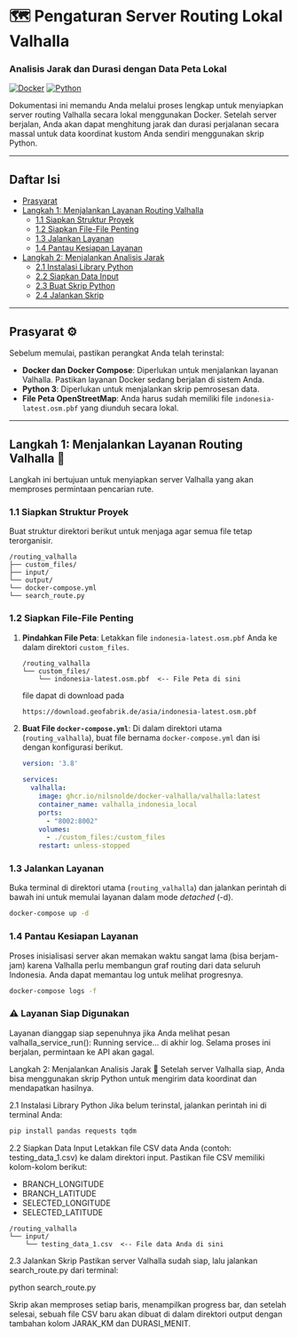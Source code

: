 # 🗺️ Pengaturan Server Routing Lokal Valhalla
### Analisis Jarak dan Durasi dengan Data Peta Lokal

[![Docker](https://img.shields.io/badge/Docker-2496ED?style=for-the-badge&logo=docker&logoColor=white)](https://www.docker.com/) [![Python](https://img.shields.io/badge/Python-3776AB?style=for-the-badge&logo=python&logoColor=white)](https://www.python.org/)

Dokumentasi ini memandu Anda melalui proses lengkap untuk menyiapkan server routing Valhalla secara lokal menggunakan Docker. Setelah server berjalan, Anda akan dapat menghitung jarak dan durasi perjalanan secara massal untuk data koordinat kustom Anda sendiri menggunakan skrip Python.

---

## Daftar Isi
- [Prasyarat](#prasyarat-⚙️)
- [Langkah 1: Menjalankan Layanan Routing Valhalla](#langkah-1-menjalankan-layanan-routing-valhalla-🚀)
  - [1.1 Siapkan Struktur Proyek](#11-siapkan-struktur-proyek)
  - [1.2 Siapkan File-File Penting](#12-siapkan-file-file-penting)
  - [1.3 Jalankan Layanan](#13-jalankan-layanan)
  - [1.4 Pantau Kesiapan Layanan](#14-pantau-kesiapan-layanan)
- [Langkah 2: Menjalankan Analisis Jarak](#langkah-2-menjalankan-analisis-jarak-🐍)
  - [2.1 Instalasi Library Python](#21-instalasi-library-python)
  - [2.2 Siapkan Data Input](#22-siapkan-data-input)
  - [2.3 Buat Skrip Python](#23-buat-skrip-python)
  - [2.4 Jalankan Skrip](#24-jalankan-skrip)

---

## Prasyarat ⚙️
Sebelum memulai, pastikan perangkat Anda telah terinstal:
- **Docker dan Docker Compose**: Diperlukan untuk menjalankan layanan Valhalla. Pastikan layanan Docker sedang berjalan di sistem Anda.
- **Python 3**: Diperlukan untuk menjalankan skrip pemrosesan data.
- **File Peta OpenStreetMap**: Anda harus sudah memiliki file `indonesia-latest.osm.pbf` yang diunduh secara lokal.

---

## Langkah 1: Menjalankan Layanan Routing Valhalla 🚀
Langkah ini bertujuan untuk menyiapkan server Valhalla yang akan memproses permintaan pencarian rute.

### 1.1 Siapkan Struktur Proyek
Buat struktur direktori berikut untuk menjaga agar semua file tetap terorganisir.
```
/routing_valhalla
├── custom_files/
├── input/
└── output/
└── docker-compose.yml
└── search_route.py
```


### 1.2 Siapkan File-File Penting

1.  **Pindahkan File Peta**: Letakkan file `indonesia-latest.osm.pbf` Anda ke dalam direktori `custom_files`.

    ```
    /routing_valhalla
    └── custom_files/
        └── indonesia-latest.osm.pbf  <-- File Peta di sini
    ```
    file dapat di download pada
    ```bash
    https://download.geofabrik.de/asia/indonesia-latest.osm.pbf
    ```

3.  **Buat File `docker-compose.yml`**: Di dalam direktori utama (`routing_valhalla`), buat file bernama `docker-compose.yml` dan isi dengan konfigurasi berikut.

    ```yaml
    version: '3.8'

    services:
      valhalla:
        image: ghcr.io/nilsnolde/docker-valhalla/valhalla:latest
        container_name: valhalla_indonesia_local
        ports:
          - "8002:8002"
        volumes:
          - ./custom_files:/custom_files
        restart: unless-stopped
    ```

### 1.3 Jalankan Layanan
Buka terminal di direktori utama (`routing_valhalla`) dan jalankan perintah di bawah ini untuk memulai layanan dalam mode *detached* (-d).
```bash
docker-compose up -d
```

### 1.4 Pantau Kesiapan Layanan
Proses inisialisasi server akan memakan waktu sangat lama (bisa berjam-jam) karena Valhalla perlu membangun graf routing dari data seluruh Indonesia. Anda dapat memantau log untuk melihat progresnya.
```bash
docker-compose logs -f
```

### ⚠️ Layanan Siap Digunakan
Layanan dianggap siap sepenuhnya jika Anda melihat pesan valhalla_service_run(): Running service... di akhir log. Selama proses ini berjalan, permintaan ke API akan gagal.

Langkah 2: Menjalankan Analisis Jarak 🐍
Setelah server Valhalla siap, Anda bisa menggunakan skrip Python untuk mengirim data koordinat dan mendapatkan hasilnya.

2.1 Instalasi Library Python
Jika belum terinstal, jalankan perintah ini di terminal Anda:
```bash
pip install pandas requests tqdm
```
2.2 Siapkan Data Input
Letakkan file CSV data Anda (contoh: testing_data_1.csv) ke dalam direktori input. Pastikan file CSV memiliki kolom-kolom berikut:

- BRANCH_LONGITUDE
- BRANCH_LATITUDE
- SELECTED_LONGITUDE
- SELECTED_LATITUDE

```
/routing_valhalla
└── input/
    └── testing_data_1.csv  <-- File data Anda di sini
```

2.3 Jalankan Skrip
Pastikan server Valhalla sudah siap, lalu jalankan search_route.py dari terminal:

python search_route.py

Skrip akan memproses setiap baris, menampilkan progress bar, dan setelah selesai, sebuah file CSV baru akan dibuat di dalam direktori output dengan tambahan kolom JARAK_KM dan DURASI_MENIT.

